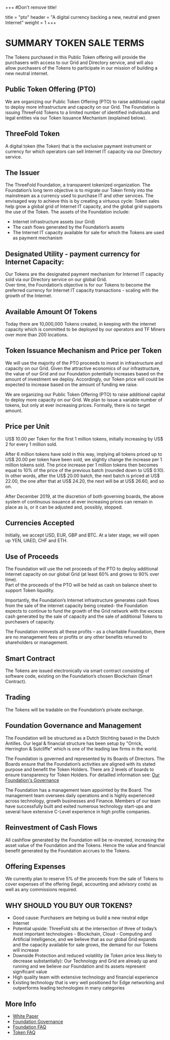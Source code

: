 +++
#Don't remove title!

title = "pto"
header = "A digital currency backing a new, neutral and green Internet"
weight = 1
+++

# SUMMARY TOKEN SALE TERMS
The Tokens purchased in this Public Token offering will provide the purchasers with access to our Grid and Directory service, and will also allow purchasers of the Tokens to participate in our mission of building a new neutral internet.

## Public Token Offering (PTO)

We are organizing our Public Token Offering (PTO) to raise additional capital to deploy more infrastructure and capacity on our Grid.  The Foundation is issuing ThreeFold Tokens to a limited number of identified individuals and legal entities via our Token Issuance Mechanism (explained below).

## ThreeFold Token

A digital token (the Token) that is the exclusive payment instrument or currency for which operators can sell Internet IT capacity via our Directory service.

## The Issuer

The ThreeFold Foundation, a transparent tokenized organization. The Foundation’s long term objective is to migrate our Token firmly into the mainstream as a currency used to purchase IT and other services. The envisaged way to achieve this is by creating a virtuous cycle: Token sales help grow a global grid of Internet IT capacity, and the global grid supports the use of the Token. The assets of the Foundation include:
- Internet infrastructure assets (our Grid)
- The cash flows generated by the Foundation’s assets
- The Internet IT capacity available for sale for which the Tokens are used as payment mechanism


## Designated Utility - payment currency for Internet Capacity:

Our Tokens are the designated payment mechanism for Internet IT capacity sold via our Directory service on our global Grid.  
Over time, the Foundation’s objective is for our Tokens to become the preferred currency for Internet IT capacity transactions - scaling with the growth of the Internet.

## Available Amount Of Tokens

Today there are 10,000,000 Tokens created, in keeping with the internet capacity which is committed to be deployed by our operators and TF Miners over more than 200 locations. 

## Token Issuance Mechanism and Price per Token

We will use the majority of the PTO proceeds to invest in infrastructure and capacity on our Grid.  Given the attractive economics of our infrastructure, the value of our Grid and our Foundation potentially  increases based on the amount of investment we deploy.  Accordingly, our Token price will could be expected to increase based on the amount of funding we raise.  

We are organizing our Public Token Offering (PTO) to raise additional capital to deploy more capacity on our Grid. We plan to issue a variable number of tokens, but only at ever increasing prices. Formally, there is no target amount.

## Price per Unit

US$ 10.00 per Token for the first 1 million tokens, initially increasing by US$ 2 for every 1 million sold.

After 6 million tokens have sold in this way, implying all tokens priced up to US$ 20.00 per token have been sold, we slightly change the increase per 1 million tokens sold. The price increase per 1 million tokens then becomes equal to 10% of the price of the previous batch (rounded down to US$ 0.10). In other words, after the US$ 20.00 batch, the next batch is priced at US$ 22.00, the one after that at US$ 24.20, the next will be at US$ 26.60, and so on.

After December 2019, at the discretion of both governing boards, the above system of continuous issuance at ever increasing prices can remain in place as is, or it can be adjusted and, possibly, stopped.

## Currencies Accepted

Initially, we accept USD, EUR, GBP and BTC.
At a later stage, we will open up YEN, UAED, CHF and ETH.

## Use of Proceeds

The Foundation will use the net proceeds of the PTO to deploy additional Internet capacity on our global Grid (at least 60% and grows to 90% over time).  
Part of the proceeds of the PTO will be held as cash on balance sheet to support Token liquidity.

Importantly, the Foundation’s Internet infrastructure generates cash flows from the sale of the internet capacity being created- the Foundation expects to continue to fund the growth of the Grid network with the excess cash generated by the sale of capacity and the sale of additional Tokens to purchasers of capacity.

The Foundation reinvests all these profits – as a charitable Foundation, there are no management fees or profits or any other benefits returned to shareholders or management.

## Smart Contract

The Tokens are issued electronically via smart contract consisting of software code, existing on the Foundation’s chosen Blockchain (Smart Contract).

## Trading

The Tokens will be tradable on the Foundation’s private exchange.


## Foundation Governance and Management

The Foundation will be structured as a Dutch Stichting based in the Dutch Antilles.
Our legal & financial structure has been setup by "Orrick, Herrington & Sutcliffe" which is one of the leading law firms in the world.

The Foundation is governed and represented by its Boards of Directors.  The Boards ensure that the Foundation’s activities are aligned with its stated purpose and benefit the Token Holders.  There are 2 levels of boards to ensure transparency for Token Holders. For detailled information see: [Our Foundation's Governance ](/governance)

The Foundation has a management team appointed by the Board. The management team oversees daily operations and is highly experienced across technology, growth businesses and Finance. Members of our team have successfully built and exited numerous technology start-ups and several have extensive C-Level experience in high profile companies.

## Reinvestment of Cash Flows

All cashflow generated by the Foundation will be re-invested, increasing the asset value of the Foundation and the Tokens. Hence the value and financial benefit generated by the Foundation accrues to the Tokens.


## Offering Expenses

We currently plan to reserve 5% of the proceeds from the sale of Tokens to cover expenses of the offering (legal, accounting and advisory costs) as well as any commissions required.

## WHY SHOULD YOU BUY OUR TOKENS?

- Good cause: Purchasers are helping us build a new neutral edge Internet
- Potential upside: ThreeFold sits at the intersection of three of today’s most important technologies - Blockchain, Cloud - Computing and Artificial Intelligence, and we believe that as our global Grid expands and the capacity available for sale grows, the demand for our Tokens will increase
- Downside Protection and reduced volatility (ie Token price less likely to decrease substantially): Our Technology and Grid are already up and running and we believe our Foundation and its assets represent significant value
- High quality team with extensive technology and financial experience
- Existing technology that is very well positioned for Edge networking and outperforms leading technologies in many categories



## More Info

- [White Paper](http://tiny.cc/tf_whitepaper_pto)
- [Foundation Governance](/governance)
- [Foundation FAQ](/faq/foundation-faq/)
- [Token FAQ](/faq/token-faq/)
